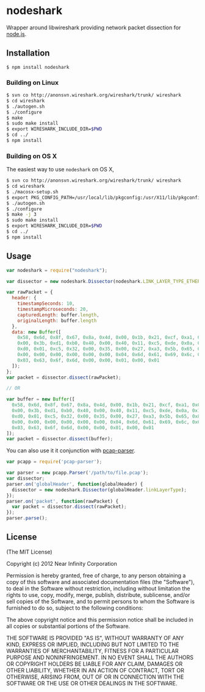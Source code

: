 # nodeshark

Wrapper around libwireshark providing network packet dissection for [node.js](http://nodejs.org/).

## Installation

    $ npm install nodeshark

### Building on Linux

```bash
$ svn co http://anonsvn.wireshark.org/wireshark/trunk/ wireshark
$ cd wireshark
$ ./autogen.sh
$ ./configure
$ make
$ sudo make install
$ export WIRESHARK_INCLUDE_DIR=$PWD
$ cd ../
$ npm install
```

### Building on OS X

The easiest way to use `nodeshark` on OS X,
```bash
$ svn co http://anonsvn.wireshark.org/wireshark/trunk/ wireshark
$ cd wireshark
$ ./macosx-setup.sh
$ export PKG_CONFIG_PATH=/usr/local/lib/pkgconfig:/usr/X11/lib/pkgconfig
$ ./autogen.sh
$ ./configure
$ make -j 3
$ sudo make install
$ export WIRESHARK_INCLUDE_DIR=$PWD
$ cd ../
$ npm install
```

## Usage

```javascript
var nodeshark = require("nodeshark");

var dissector = new nodeshark.Dissector(nodeshark.LINK_LAYER_TYPE_ETHERNET);

var rawPacket = {
  header: {
    timestampSeconds: 10,
    timestampMicroseconds: 20,
    capturedLength: buffer.length,
    originalLength: buffer.length
  },
  data: new Buffer([
    0x58, 0x6d, 0x8f, 0x67, 0x8a, 0x4d, 0x00, 0x1b, 0x21, 0xcf, 0xa1, 0x00, 0x08, 0x00, 0x45, 0x00,
    0x00, 0x3b, 0xd1, 0xb0, 0x40, 0x00, 0x40, 0x11, 0xc5, 0xde, 0x0a, 0x14, 0x08, 0x65, 0xc0, 0xa8,
    0xd0, 0x01, 0xc5, 0x32, 0x00, 0x35, 0x00, 0x27, 0xa3, 0x5b, 0x65, 0x89, 0x01, 0x00, 0x00, 0x01,
    0x00, 0x00, 0x00, 0x00, 0x00, 0x00, 0x04, 0x6d, 0x61, 0x69, 0x6c, 0x04, 0x6c, 0x69, 0x76, 0x65,
    0x03, 0x63, 0x6f, 0x6d, 0x00, 0x00, 0x01, 0x00, 0x01
  ]);
};
var packet = dissector.dissect(rawPacket);

// OR

var buffer = new Buffer([
  0x58, 0x6d, 0x8f, 0x67, 0x8a, 0x4d, 0x00, 0x1b, 0x21, 0xcf, 0xa1, 0x00, 0x08, 0x00, 0x45, 0x00,
  0x00, 0x3b, 0xd1, 0xb0, 0x40, 0x00, 0x40, 0x11, 0xc5, 0xde, 0x0a, 0x14, 0x08, 0x65, 0xc0, 0xa8,
  0xd0, 0x01, 0xc5, 0x32, 0x00, 0x35, 0x00, 0x27, 0xa3, 0x5b, 0x65, 0x89, 0x01, 0x00, 0x00, 0x01,
  0x00, 0x00, 0x00, 0x00, 0x00, 0x00, 0x04, 0x6d, 0x61, 0x69, 0x6c, 0x04, 0x6c, 0x69, 0x76, 0x65,
  0x03, 0x63, 0x6f, 0x6d, 0x00, 0x00, 0x01, 0x00, 0x01
]);
var packet = dissector.dissect(buffer);
```

You can also use it it conjunction with [pcap-parser](https://github.com/nearinfinity/node-pcap-parser).

```javascript
var pcapp = require('pcap-parser');

var parser = new pcapp.Parser('/path/to/file.pcap');
var dissector;
parser.on('globalHeader', function(globalHeader) {
  dissector = new nodeshark.Dissector(globalHeader.linkLayerType);
});
parser.on('packet', function(rawPacket) {
  var packet = dissector.dissect(rawPacket);
});
parser.parse();
```

## License

(The MIT License)

Copyright (c) 2012 Near Infinity Corporation

Permission is hereby granted, free of charge, to any person obtaining
a copy of this software and associated documentation files (the
"Software"), to deal in the Software without restriction, including
without limitation the rights to use, copy, modify, merge, publish,
distribute, sublicense, and/or sell copies of the Software, and to
permit persons to whom the Software is furnished to do so, subject to
the following conditions:

The above copyright notice and this permission notice shall be
included in all copies or substantial portions of the Software.

THE SOFTWARE IS PROVIDED "AS IS", WITHOUT WARRANTY OF ANY KIND,
EXPRESS OR IMPLIED, INCLUDING BUT NOT LIMITED TO THE WARRANTIES OF
MERCHANTABILITY, FITNESS FOR A PARTICULAR PURPOSE AND
NONINFRINGEMENT. IN NO EVENT SHALL THE AUTHORS OR COPYRIGHT HOLDERS BE
LIABLE FOR ANY CLAIM, DAMAGES OR OTHER LIABILITY, WHETHER IN AN ACTION
OF CONTRACT, TORT OR OTHERWISE, ARISING FROM, OUT OF OR IN CONNECTION
WITH THE SOFTWARE OR THE USE OR OTHER DEALINGS IN THE SOFTWARE.
